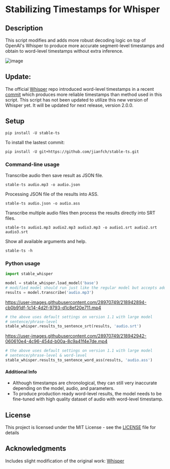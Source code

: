# Stabilizing Timestamps for Whisper

## Description
This script modifies and adds more robust decoding logic on top of OpenAI's Whisper to produce more accurate segment-level timestamps and obtain to word-level timestamps without extra inference.

![image](https://user-images.githubusercontent.com/28970749/218944014-b915af81-1cf5-4522-a823-e0f476fcc550.png)


## Update:
The official [Whisper]() repo introduced word-level timestamps in a recent [commit](https://github.com/openai/whisper/commit/500d0fe9668fae5fe2af2b6a3c4950f8a29aa145) which produces more reliable timestamps than method used in this script. 
This script has not been updated to utilize this new version of Whisper yet. It will be updated for next release, version 2.0.0.  

## Setup
```
pip install -U stable-ts
```

To install the lastest commit:
```
pip install -U git+https://github.com/jianfch/stable-ts.git
```

### Command-line usage
Transcribe audio then save result as JSON file.
```commandline
stable-ts audio.mp3 -o audio.json
```
Processing JSON file of the results into ASS.
```commandline
stable-ts audio.json -o audio.ass
```
Transcribe multiple audio files then process the results directly into SRT files.
```commandline
stable-ts audio1.mp3 audio2.mp3 audio3.mp3 -o audio1.srt audio2.srt audio3.srt
```
Show all available arguments and help.
```commandline
stable-ts -h
```

### Python usage
```python
import stable_whisper

model = stable_whisper.load_model('base')
# modified model should run just like the regular model but accepts additional parameters
results = model.transcribe('audio.mp3')
```

https://user-images.githubusercontent.com/28970749/218942894-cb0b91df-1c14-4d2f-9793-d1c8ef20e711.mp4


```python
# the above uses default settings on version 1.1 with large model
# sentence/phrase-level
stable_whisper.results_to_sentence_srt(results, 'audio.srt')
```

https://user-images.githubusercontent.com/28970749/218942942-060610e4-4c96-454d-b00a-8c9a41f4e7de.mp4


```python
# the above uses default settings on version 1.1 with large model
# sentence/phrase-level & word-level
stable_whisper.results_to_sentence_word_ass(results, 'audio.ass')
```
#### Additional Info
* Although timestamps are chronological, they can still very inaccurate depending on the model, audio, and parameters.
* To produce production ready word-level results, the model needs to be fine-tuned with high quality dataset of audio with word-level timestamp.

## License
This project is licensed under the MIT License - see the [LICENSE](LICENSE) file for details

## Acknowledgments
Includes slight modification of the original work: [Whisper](https://github.com/openai/whisper)
